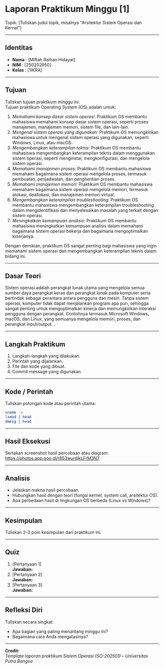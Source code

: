 
# Laporan Praktikum Minggu [1]
Topik: [Tuliskan judul topik, misalnya "Arsitektur Sistem Operasi dan Kernel"]

---

## Identitas
- **Nama**  : [Miftah Raihan Hidayat]  
- **NIM**   : [250202950]  
- **Kelas** : [1IKRA]

---

## Tujuan
Tuliskan tujuan praktikum minggu ini.  
Tujuan praktikum Operating System (OS) adalah untuk:

1. *Memahami konsep dasar sistem operasi*: Praktikum OS membantu mahasiswa memahami konsep dasar sistem operasi, seperti proses manajemen, manajemen memori, sistem file, dan lain-lain.
2. *Mengenal sistem operasi yang digunakan*: Praktikum OS memungkinkan mahasiswa untuk mengenal sistem operasi yang digunakan, seperti Windows, Linux, atau macOS.
3. *Mengembangkan keterampilan teknis*: Praktikum OS membantu mahasiswa mengembangkan keterampilan teknis dalam menggunakan sistem operasi, seperti menginstal, mengkonfigurasi, dan mengelola sistem operasi.
4. *Memahami manajemen proses*: Praktikum OS membantu mahasiswa memahami bagaimana sistem operasi mengelola proses, termasuk pembuatan, penjadwalan, dan penghentian proses.
5. *Memahami manajemen memori*: Praktikum OS membantu mahasiswa memahami bagaimana sistem operasi mengelola memori, termasuk alokasi, deallokasi, dan manajemen memori virtual.
6. *Mengembangkan keterampilan troubleshooting*: Praktikum OS membantu mahasiswa mengembangkan keterampilan troubleshooting dalam mengidentifikasi dan menyelesaikan masalah yang terkait dengan sistem operasi.
7. *Meningkatkan kemampuan analisis*: Praktikum OS membantu mahasiswa meningkatkan kemampuan analisis dalam memahami bagaimana sistem operasi bekerja dan bagaimana mengoptimalkan kinerjanya.

Dengan demikian, praktikum OS sangat penting bagi mahasiswa yang ingin memahami sistem operasi dan mengembangkan keterampilan teknis dalam bidang ini.

---

## Dasar Teori
Sistem operasi adalah perangkat lunak utama yang mengelola semua sumber daya perangkat keras dan perangkat lunak pada komputer serta bertindak sebagai perantara antara pengguna dan mesin. Tanpa sistem operasi, komputer tidak dapat menjalankan program apa pun, sehingga sangat penting untuk mengoptimalkan kinerja dan memungkinkan interaksi pengguna dengan perangkat. Contohnya termasuk Microsoft Windows, macOS, dan Linux, yang semuanya mengelola memori, proses, dan perangkat input/output. 
.

---

## Langkah Praktikum
1. Langkah-langkah yang dilakukan.  
2. Perintah yang dijalankan.  
3. File dan kode yang dibuat.  
4. Commit message yang digunakan.

---

## Kode / Perintah
Tuliskan potongan kode atau perintah utama:
```bash
uname -a
lsmod | head
dmesg | head
```

---

## Hasil Eksekusi
Sertakan screenshot hasil percobaan atau diagram:
https://photos.app.goo.gl/r853wurdjkLFrM3N7

---

## Analisis
- Jelaskan makna hasil percobaan.  
- Hubungkan hasil dengan teori (fungsi kernel, system call, arsitektur OS).  
- Apa perbedaan hasil di lingkungan OS berbeda (Linux vs Windows)?  

---

## Kesimpulan
Tuliskan 2–3 poin kesimpulan dari praktikum ini.

---

## Quiz
1. [Pertanyaan 1]  
   **Jawaban:**  
2. [Pertanyaan 2]  
   **Jawaban:**  
3. [Pertanyaan 3]  
   **Jawaban:**  

---

## Refleksi Diri
Tuliskan secara singkat:
- Apa bagian yang paling menantang minggu ini?  
- Bagaimana cara Anda mengatasinya?  

---

**Credit:**  
_Template laporan praktikum Sistem Operasi (SO-202501) – Universitas Putra Bangsa_
